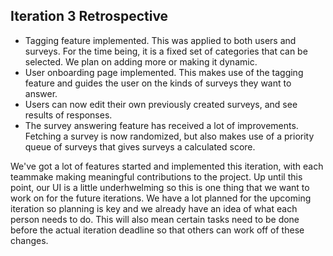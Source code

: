 ## Iteration 3 Retrospective
* Tagging feature implemented. This was applied to both users and surveys. For the time being, it is a fixed set of categories that can be selected. We plan on adding more or making it dynamic.
* User onboarding page implemented. This makes use of the tagging feature and guides the user on the kinds of surveys they want to answer.
* Users can now edit their own previously created surveys, and see results of responses.
* The survey answering feature has received a lot of improvements. Fetching a survey is now randomized, but also makes use of a priority queue of surveys that gives surveys a calculated score.

We've got a lot of features started and implemented this iteration, with each teammake making meaningful contributions to the project. Up until this point, our UI is a little underhwelming so this is one thing that we want to work on for the future iterations. We have a lot planned for the upcoming iteration so planning is key and we already have an idea of what each person needs to do. This will also mean certain tasks need to be done before the actual iteration deadline so that others can work off of these changes.